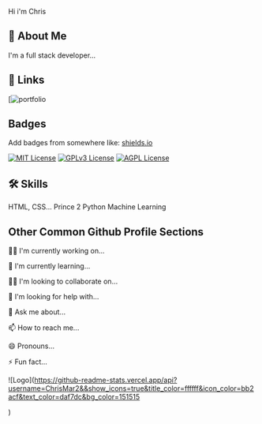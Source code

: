 
Hi i'm Chris 




## 🚀 About Me
I'm a full stack developer...


## 🔗 Links
[![portfolio](https://github.com/ChrisMar2)
## Badges

Add badges from somewhere like: [shields.io](https://shields.io/)

[![MIT License](https://img.shields.io/badge/License-MIT-green.svg)](https://choosealicense.com/licenses/mit/)
[![GPLv3 License](https://img.shields.io/badge/License-GPL%20v3-yellow.svg)](https://opensource.org/licenses/)
[![AGPL License](https://img.shields.io/badge/license-AGPL-blue.svg)](http://www.gnu.org/licenses/agpl-3.0)


## 🛠 Skills
 HTML, CSS...
Prince 2
Python
Machine Learning

## Other Common Github Profile Sections
👩‍💻 I'm currently working on...

🧠 I'm currently learning...

👯‍♀️ I'm looking to collaborate on...

🤔 I'm looking for help with...

💬 Ask me about...

📫 How to reach me...

😄 Pronouns...

⚡️ Fun fact...


![Logo](https://github-readme-stats.vercel.app/api?username=ChrisMar2&&show_icons=true&title_color=ffffff&icon_color=bb2acf&text_color=daf7dc&bg_color=151515

)

